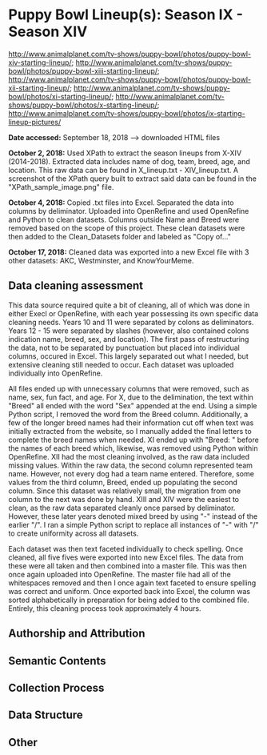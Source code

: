 # Puppy Bowl Lineup(s): Season IX - Season XIV
http://www.animalplanet.com/tv-shows/puppy-bowl/photos/puppy-bowl-xiv-starting-lineup/;
http://www.animalplanet.com/tv-shows/puppy-bowl/photos/puppy-bowl-xiii-starting-lineup/;
http://www.animalplanet.com/tv-shows/puppy-bowl/photos/puppy-bowl-xii-starting-lineup/;
http://www.animalplanet.com/tv-shows/puppy-bowl/photos/xi-starting-lineup/;
http://www.animalplanet.com/tv-shows/puppy-bowl/photos/x-starting-lineup/;
http://www.animalplanet.com/tv-shows/puppy-bowl/photos/ix-starting-lineup-pictures/

**Date accessed:** September 18, 2018 --> downloaded HTML files

**October 2, 2018:** Used XPath to extract the season lineups from X-XIV (2014-2018). Extracted data includes name of dog, team, breed, age, and location. This raw data can be found in X_lineup.txt - XIV_lineup.txt. A screenshot of the XPath query built to extract said data can be found in the "XPath_sample_image.png" file.

**October 4, 2018:** Copied .txt files into Excel. Separated the data into columns by deliminator. Uploaded into OpenRefine and used OpenRefine and Python to clean datasets. Columns outside Name and Breed were removed based on the scope of this project. These clean datasets were then added to the Clean_Datasets folder and labeled as "Copy of..."

**October 17, 2018:** Cleaned data was exported into a new Excel file with 3 other datasets: AKC, Westminster, and KnowYourMeme.

## Data cleaning assessment
This data source required quite a bit of cleaning, all of which was done in either Execl or OpenRefine, with each year possessing its own specific data cleaning needs. Years 10 and 11 were separated by colons as deliminators. Years 12 - 15 were separated by slashes (however, also contained colons indication name, breed, sex, and location). The first pass of restructuring the data, not to be separated by punctuation but placed into individual columns, occured in Excel. This largely separated out what I needed, but extensive cleaning still needed to occur. Each dataset was uploaded individually into OpenRefine.

All files ended up with unnecessary columns that were removed, such as name, sex, fun fact, and age. For X, due to the delimination, the text within "Breed" all ended with the word "Sex" appended at the end. Using a simple Python script, I removed the word from the Breed column. Additionally, a few of the longer breed names had their information cut off when text was initially extracted from the website, so I manually added the final letters to complete the breed names when needed. XI ended up with "Breed: " before the names of each breed which, likewise, was removed using Python within OpenRefine. XII had the most cleaning involved, as the raw data included missing values. Within the raw data, the second column represented team name. However, not every dog had a team name entered. Therefore, some values from the third column, Breed, ended up populating the second column. Since this dataset was relatively small, the migration from one column to the next was done by hand. XIII and XIV were the easiest to clean, as the raw data separated cleanly once parsed by deliminator. However, these later years denoted mixed breed by using "-" instead of the earlier "/". I ran a simple Python script to replace all instances of "-" with "/" to create uniformity across all datasets.

Each dataset was then text faceted individually to check spelling. Once cleaned, all five fives were exported into new Excel files. The data from these were all taken and then combined into a master file. This was then once again uploaded into OpenRefine. The master file had all of the whitespaces removed and then I once again text faceted to ensure spelling was correct and uniform. Once exported back into Excel, the column was sorted alphabetically in preparation for being added to the combined file. Entirely, this cleaning process took approximately 4 hours.

## Authorship and Attribution

## Semantic Contents

## Collection Process

## Data Structure

## Other

